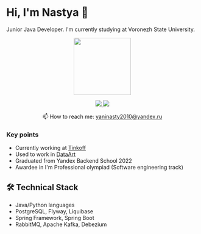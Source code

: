 # Hi, I'm Nastya 👋
Junior Java Developer. I'm currently studying at Voronezh State University.

<p align='center'>
   <a href="https://github.com/arcturs/github-readme-stats"><img height=150
                                                                  src="https://github-readme-stats.vercel.app/api/top-langs/?username=arcturs&layout=compact"/></a>
</p>

<p align='center'>
<a href="https://www.linkedin.com/in/%D0%B0%D0%BD%D0%B0%D1%81%D1%82%D0%B0%D1%81%D0%B8%D1%8F-%D1%81%D0%B0%D1%88%D0%B8%D0%BD%D0%B0-864680244/">
       <img src="https://img.shields.io/badge/linkedin-%230077B5.svg?&style=for-the-badge&logo=linkedin&logoColor=white"/>
   </a>
  <a href="https://t.me/andr0me">
       <img src="https://img.shields.io/badge/telegram-%230077B5.svg?&style=for-the-badge&logo=telegram&logoColor=white"/>
   </a>
<p align='center'>
   📫 How to reach me: <a href='mailto:yaninasty2010@yandex.ru'>yaninasty2010@yandex.ru</a>
</p>


### Key points
*   Currently working at [Tinkoff](https://www.linkedin.com/company/tinkoff/)
*   Used to work in [DataArt](https://www.linkedin.com/company/dataart/)
*   Graduated from Yandex Backend School 2022
*   Awardee in I'm Professional olympiad (Software engineering track)

## 🛠 Technical Stack
*   Java/Python languages
*   PostgreSQL, Flyway, Liquibase
*   Spring Framework, Spring Boot
*   RabbitMQ, Apache Kafka, Debezium
